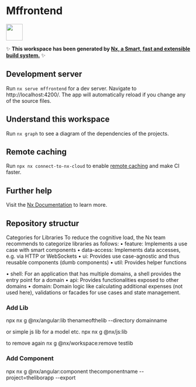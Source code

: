 # Mffrontend

<a alt="Nx logo" href="https://nx.dev" target="_blank" rel="noreferrer"><img src="https://raw.githubusercontent.com/nrwl/nx/master/images/nx-logo.png" width="45"></a>

✨ **This workspace has been generated by [Nx, a Smart, fast and extensible build system.](https://nx.dev)** ✨

## Development server

Run `nx serve mffrontend` for a dev server. Navigate to http://localhost:4200/. The app will automatically reload if you change any of the source files.

## Understand this workspace

Run `nx graph` to see a diagram of the dependencies of the projects.

## Remote caching

Run `npx nx connect-to-nx-cloud` to enable [remote caching](https://nx.app) and make CI faster.

## Further help

Visit the [Nx Documentation](https://nx.dev) to learn more.

## Repository structur

Categories for Libraries
To reduce the cognitive load, the Nx team recommends to categorize libraries as follows:
• feature: Implements a use case with smart components
• data-access: Implements data accesses, e.g. via HTTP or WebSockets
• ui: Provides use case-agnostic and thus reusable components (dumb components)
• util: Provides helper functions

• shell: For an application that has multiple domains, a shell provides the entry point for a
domain
• api: Provides functionalities exposed to other domains
• domain: Domain logic like calculating additional expenses (not used here), validations or
facades for use cases and state management. 

### Add Lib

npx nx g @nx/angular:lib thenameofthelib --directory domainname

or simple js lib for a model etc. npx nx g @nx/js:lib 

to remove again  nx g @nx/workspace:remove testlib

### Add Component

npx nx g @nx/angular:component thecomponentname --project=theliborapp --export
